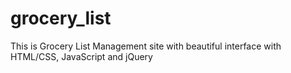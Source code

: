 # grocery_list
This is Grocery List Management site with beautiful interface with HTML/CSS, JavaScript and jQuery
